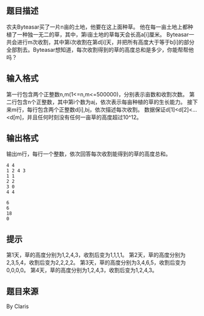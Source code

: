 


## 题目描述
农夫Byteasar买了一片n亩的土地，他要在这上面种草。
他在每一亩土地上都种植了一种独一无二的草，其中，第i亩土地的草每天会长高a[i]厘米。
Byteasar一共会进行m次收割，其中第i次收割在第d[i]天，并把所有高度大于等于b[i]的部分全部割去。Byteasar想知道，每次收割得到的草的高度总和是多少，你能帮帮他吗？
## 输入格式
第一行包含两个正整数n,m(1<=n,m<=500000)，分别表示亩数和收割次数。
第二行包含n个正整数，其中第i个数为a[i](1<=a[i]<=1000000)，依次表示每亩种植的草的生长能力。
接下来m行，每行包含两个正整数d[i],b[i](1<=d[i]<=10^12，0<=b[i]<=10^12)，依次描述每次收割。
数据保证d[1]<d[2]<...<d[m]，并且任何时刻没有任何一亩草的高度超过10^12。
## 输出格式
输出m行，每行一个整数，依次回答每次收割能得到的草的高度总和。

```input1
4 4
1 2 4 3
1 1
2 2
3 0
4 4

```
```output1
6
6
18
0
```

## 提示
第1天，草的高度分别为1,2,4,3，收割后变为1,1,1,1。
第2天，草的高度分别为2,3,5,4，收割后变为2,2,2,2。
第3天，草的高度分别为3,4,6,5，收割后变为0,0,0,0。
第4天，草的高度分别为1,2,4,3，收割后变为1,2,4,3。
## 题目来源
By Claris


